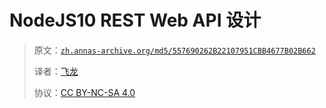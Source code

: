 # NodeJS10 REST Web API 设计

> 原文：[`zh.annas-archive.org/md5/557690262B22107951CBB4677B02B662`](https://zh.annas-archive.org/md5/557690262B22107951CBB4677B02B662)
> 
> 译者：[飞龙](https://github.com/wizardforcel)
> 
> 协议：[CC BY-NC-SA 4.0](http://creativecommons.org/licenses/by-nc-sa/4.0/)